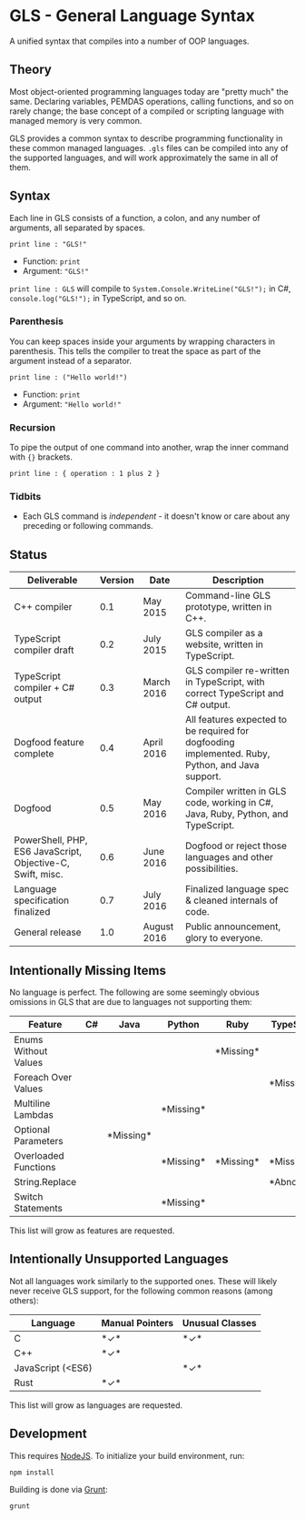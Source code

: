 # GLS - General Language Syntax

A unified syntax that compiles into a number of OOP languages.


## Theory

Most object-oriented programming languages today are "pretty much" the same. Declaring variables, PEMDAS operations, calling functions, and so on rarely change; the base concept of a compiled or scripting language with managed memory is very common.

GLS provides a common syntax to describe programming functionality in these common managed languages. `.gls` files can be compiled into any of the supported languages, and will work approximately the same in all of them.


## Syntax

Each line in GLS consists of a function, a colon, and any number of arguments, all separated by spaces.

```gls
print line : "GLS!"
```

* Function: `print`
* Argument: `"GLS!"`

`print line : GLS` will compile to `System.Console.WriteLine("GLS!");` in C#, `console.log("GLS!");` in TypeScript, and so on.

### Parenthesis

You can keep spaces inside your arguments by wrapping characters in parenthesis. This tells the compiler to treat the space as part of the argument instead of a separator.

```gls
print line : ("Hello world!")
```

* Function: `print`
* Argument: `"Hello world!"`

### Recursion

To pipe the output of one command into another, wrap the inner command with `{}` brackets.

```gls
print line : { operation : 1 plus 2 }
```

### Tidbits

* Each GLS command is *independent* - it doesn't know or care about any preceding or following commands.


## Status

<table>
    <thead>
        <th>Deliverable</th>
        <th>Version</th>
        <th>Date</th>
        <th>Description</th>
    </thead>
    <tbody>
        <tr>
            <td>C++ compiler</td>
            <td>0.1</td>
            <td>May 2015</td>
            <td>Command-line GLS prototype, written in C++.</td>
        </tr>
        <tr>
            <td>TypeScript compiler draft</td>
            <td>0.2</td>
            <td>July 2015</td>
            <td>GLS compiler as a website, written in TypeScript.</td>
        </tr>
        <tr>
            <td>TypeScript compiler + C# output</td>
            <td>0.3</td>
            <td>March 2016</td>
            <td>GLS compiler re-written in TypeScript, with correct TypeScript and C# output.</td>
        </tr>
        <tr>
            <td>Dogfood feature complete</td>
            <td>0.4</td>
            <td>April 2016</td>
            <td>All features expected to be required for dogfooding implemented. Ruby, Python, and Java support.</td>
        </tr>
        <tr>
            <td>Dogfood</td>
            <td>0.5</td>
            <td>May 2016</td>
            <td>Compiler written in GLS code, working in C#, Java, Ruby, Python, and TypeScript.</td>
        </tr>
        <tr>
            <td>PowerShell, PHP, ES6 JavaScript, Objective-C, Swift, misc.</td>
            <td>0.6</td>
            <td>June 2016</td>
            <td>Dogfood or reject those languages and other possibilities.</td>
        </tr>
        <tr>
            <td>Language specification finalized</td>
            <td>0.7</td>
            <td>July 2016</td>
            <td>Finalized language spec & cleaned internals of code.</td>
        </tr>
        <tr>
            <td>General release</td>
            <td>1.0</td>
            <td>August 2016</td>
            <td>Public announcement, glory to everyone.</td>
        </tr>
    </tbody>
</table>

## Intentionally Missing Items

No language is perfect. The following are some seemingly obvious omissions in GLS that are due to languages not supporting them:

<table>
    <thead>
        <th>Feature</th>
        <th>C#</th>
        <th>Java</th>
        <th>Python</th>
        <th>Ruby</th>
        <th>TypeScript</th>
    </thead>
    <tbody>
        <tr>
            <td>Enums Without Values </td>
            <td></td>
            <td></td>
            <td></td>
            <td>*Missing*</td>
            <td></td>
        </tr>
        <tr>
            <td>Foreach Over Values</td>
            <td></td>
            <td></td>
            <td></td>
            <td></td>
            <td>*Missing*</td>
        </tr>
        <tr>
            <td>Multiline Lambdas</td>
            <td></td>
            <td></td>
            <td>*Missing*</td>
            <td></td>
            <td></td>
        </tr>
        <tr>
            <td>Optional Parameters</td>
            <td></td>
            <td>*Missing*</td>
            <td></td>
            <td></td>
            <td></td>
        </tr>
        <tr>
            <td>Overloaded Functions</td>
            <td></td>
            <td></td>
            <td>*Missing*</td>
            <td>*Missing*</td>
            <td>*Missing*</td>
        </tr>
        <tr>
            <td>String.Replace</td>
            <td></td>
            <td></td>
            <td></td>
            <td></td>
            <td>*Abnormal*</td>
        </tr>
        <tr>
            <td>Switch Statements</td>
            <td></td>
            <td></td>
            <td>*Missing*</td>
            <td></td>
            <td></td>
        </tr>
    </tbody>
</table>

This list will grow as features are requested.


## Intentionally Unsupported Languages

Not all languages work similarly to the supported ones. These will likely never receive GLS support, for the following common reasons (among others):

<table>
    <thead>
        <th>Language</th>
        <th>Manual Pointers</th>
        <th>Unusual Classes</th>
    </thead>
    <tbody>
        <tr>
            <td>C</td>
            <td>*✓*</td>
            <td>*✓*</td>
        </tr>
        <tr>
            <td>C++</td>
            <td>*✓*</td>
            <td></td>
        </tr>
        <tr>
            <td>JavaScript (&lt;ES6) </td>
            <td></td>
            <td>*✓*</td>
        </tr>
        <tr>
            <td>Rust</td>
            <td>*✓*</td>
            <td></td>
        </tr>
    </tbody>
</table>

This list will grow as languages are requested.


## Development

This requires [NodeJS](https://nodejs.org). To initialize your build environment, run:

```shell
npm install
```

Building is done via [Grunt](http://gruntjs.com):

```shell
grunt
```
